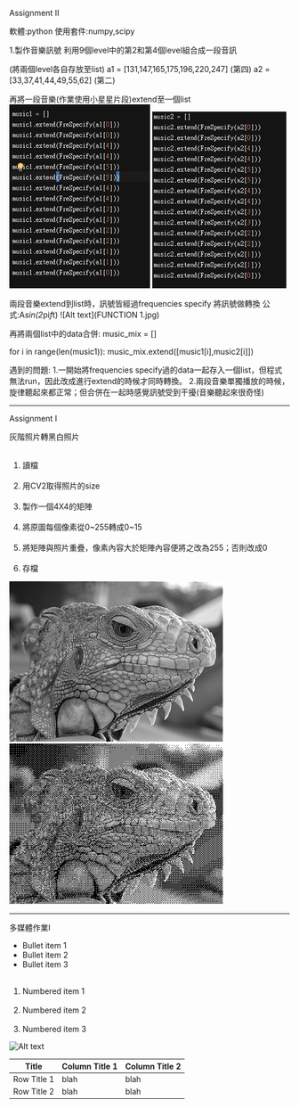 
Assignment II

軟體:python
使用套件:numpy,scipy

1.製作音樂訊號
 利用9個level中的第2和第4個level組合成一段音訊
 
 (將兩個level各自存放至list)
 a1 = [131,147,165,175,196,220,247] (第四)
 a2 = [33,37,41,44,49,55,62] (第二)
 
 再將一段音樂(作業使用小星星片段)extend至一個list
 ![Alt text](EXTEND1.jpg)
 ![Alt text](EXTEND2.jpg)
 
 兩段音樂extend到list時，訊號皆經過frequencies specify
 將訊號做轉換
 公式:A*sin(2*pi*f*t)
 ![Alt text](FUNCTION 1.jpg) 
 
 再將兩個list中的data合併:
  music_mix = []
  
  for i in range(len(music1)):
    music_mix.extend([music1[i],music2[i]])

遇到的問題:
 1.一開始將frequencies specify過的data一起存入一個list，但程式無法run，因此改成進行extend的時候才同時轉換。
 2.兩段音樂單獨播放的時候，旋律聽起來都正常；但合併在一起時感覺訊號受到干擾(音樂聽起來很奇怪)

---------------------------------------------------------------

Assignment I

灰階照片轉黑白照片

<ol>
  <li>讀檔</li>
  <li>用CV2取得照片的size</li>
  <li>製作一個4X4的矩陣</li>
  <li>將原圖每個像素從0~255轉成0~15</li>
  <li>將矩陣與照片重疊，像素內容大於矩陣內容便將之改為255；否則改成0</li>
  <li>存檔</li>
</ol>

![Alt text](001.jpg)
![Alt text](result.jpg)

-----------------------------------------------------------------

多媒體作業I

* Bullet item 1
* Bullet item 2
* Bullet item 3

<ol>
  <li>Numbered item 1</li>
  <li>Numbered item 2</li>
  <li>Numbered item 3</li>
</ol>
 
![Alt text](https://parentinghealthybabies.com/wp-content/uploads/2012/12/apple-16.jpg) 

| Title | Column Title 1 | Column Title 2 |
| ------| ------ | ------ |
| Row Title 1 | blah | blah |
| Row Title 2 | blah | blah |
